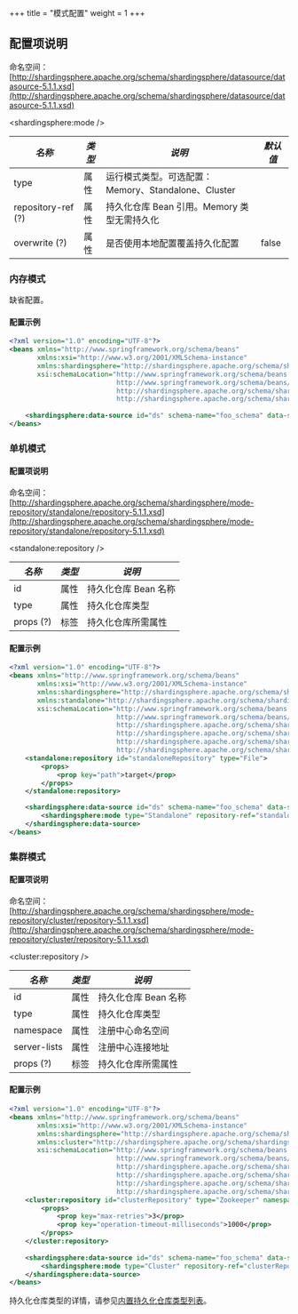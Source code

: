 +++
title = "模式配置"
weight = 1
+++

## 配置项说明

命名空间：[http://shardingsphere.apache.org/schema/shardingsphere/datasource/datasource-5.1.1.xsd](http://shardingsphere.apache.org/schema/shardingsphere/datasource/datasource-5.1.1.xsd)

\<shardingsphere:mode />

| *名称*              | *类型* | *说明*                                         | *默认值* |
| ------------------ | ------ | --------------------------------------------- | ------- |
| type               | 属性   | 运行模式类型。可选配置：Memory、Standalone、Cluster |         |
| repository-ref (?) | 属性   | 持久化仓库 Bean 引用。Memory 类型无需持久化         |         |
| overwrite (?)      | 属性   | 是否使用本地配置覆盖持久化配置                      | false   |

### 内存模式

缺省配置。

#### 配置示例

```xml
<?xml version="1.0" encoding="UTF-8"?>
<beans xmlns="http://www.springframework.org/schema/beans"
       xmlns:xsi="http://www.w3.org/2001/XMLSchema-instance"
       xmlns:shardingsphere="http://shardingsphere.apache.org/schema/shardingsphere/datasource"
       xsi:schemaLocation="http://www.springframework.org/schema/beans
                           http://www.springframework.org/schema/beans/spring-beans.xsd
                           http://shardingsphere.apache.org/schema/shardingsphere/datasource
                           http://shardingsphere.apache.org/schema/shardingsphere/datasource/datasource.xsd">
    
    <shardingsphere:data-source id="ds" schema-name="foo_schema" data-source-names="..." rule-refs="..." />
</beans>
```

### 单机模式

#### 配置项说明

命名空间：[http://shardingsphere.apache.org/schema/shardingsphere/mode-repository/standalone/repository-5.1.1.xsd](http://shardingsphere.apache.org/schema/shardingsphere/mode-repository/standalone/repository-5.1.1.xsd)

<standalone:repository />

| *名称*     | *类型* | *说明*             |
| --------- | ------ | ----------------- |
| id        | 属性   | 持久化仓库 Bean 名称 |
| type      | 属性   | 持久化仓库类型       |
| props (?) | 标签   | 持久化仓库所需属性    |

#### 配置示例

```xml
<?xml version="1.0" encoding="UTF-8"?>
<beans xmlns="http://www.springframework.org/schema/beans"
       xmlns:xsi="http://www.w3.org/2001/XMLSchema-instance"
       xmlns:shardingsphere="http://shardingsphere.apache.org/schema/shardingsphere/datasource"
       xmlns:standalone="http://shardingsphere.apache.org/schema/shardingsphere/mode-repository/standalone"
       xsi:schemaLocation="http://www.springframework.org/schema/beans
                           http://www.springframework.org/schema/beans/spring-beans.xsd
                           http://shardingsphere.apache.org/schema/shardingsphere/datasource
                           http://shardingsphere.apache.org/schema/shardingsphere/datasource/datasource.xsd
                           http://shardingsphere.apache.org/schema/shardingsphere/mode-repository/standalone
                           http://shardingsphere.apache.org/schema/shardingsphere/mode-repository/standalone/repository.xsd">
    <standalone:repository id="standaloneRepository" type="File">
        <props>
            <prop key="path">target</prop>
        </props>
    </standalone:repository>

    <shardingsphere:data-source id="ds" schema-name="foo_schema" data-source-names="..." rule-refs="..." >
        <shardingsphere:mode type="Standalone" repository-ref="standaloneRepository" overwrite="true" />
    </shardingsphere:data-source>
</beans>
```

### 集群模式

#### 配置项说明

命名空间：[http://shardingsphere.apache.org/schema/shardingsphere/mode-repository/cluster/repository-5.1.1.xsd](http://shardingsphere.apache.org/schema/shardingsphere/mode-repository/cluster/repository-5.1.1.xsd)

<cluster:repository />

| *名称*         | *类型* | *说明*             |
| ------------- | ------ | ----------------- |
| id            | 属性   | 持久化仓库 Bean 名称 |
| type          | 属性   | 持久化仓库类型       |
| namespace     | 属性   | 注册中心命名空间     |
| server-lists  | 属性   | 注册中心连接地址     |
| props (?)     | 标签   | 持久化仓库所需属性    |

#### 配置示例

```xml
<?xml version="1.0" encoding="UTF-8"?>
<beans xmlns="http://www.springframework.org/schema/beans"
       xmlns:xsi="http://www.w3.org/2001/XMLSchema-instance"
       xmlns:shardingsphere="http://shardingsphere.apache.org/schema/shardingsphere/datasource"
       xmlns:cluster="http://shardingsphere.apache.org/schema/shardingsphere/mode-repository/cluster"
       xsi:schemaLocation="http://www.springframework.org/schema/beans
                           http://www.springframework.org/schema/beans/spring-beans.xsd
                           http://shardingsphere.apache.org/schema/shardingsphere/datasource
                           http://shardingsphere.apache.org/schema/shardingsphere/datasource/datasource.xsd
                           http://shardingsphere.apache.org/schema/shardingsphere/mode-repository/cluster
                           http://shardingsphere.apache.org/schema/shardingsphere/mode-repository/cluster/repository.xsd">
    <cluster:repository id="clusterRepository" type="Zookeeper" namespace="regCenter" server-lists="localhost:3182">
        <props>
            <prop key="max-retries">3</prop>
            <prop key="operation-timeout-milliseconds">1000</prop>
        </props>
    </cluster:repository>
    
    <shardingsphere:data-source id="ds" schema-name="foo_schema" data-source-names="..." rule-refs="...">
        <shardingsphere:mode type="Cluster" repository-ref="clusterRepository" overwrite="true" />
    </shardingsphere:data-source>
</beans>
```

持久化仓库类型的详情，请参见[内置持久化仓库类型列表](/cn/user-manual/shardingsphere-jdbc/builtin-algorithm/metadata-repository/)。
